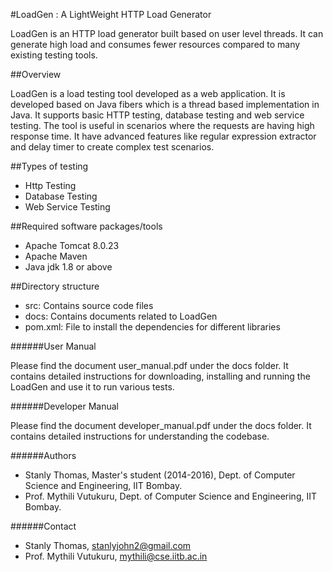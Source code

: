#LoadGen : A LightWeight HTTP Load Generator

LoadGen is an HTTP load generator built based on user level threads. It can generate high load and consumes fewer resources compared to many existing testing tools.

##Overview

LoadGen is a load testing tool developed as a web application. It is developed based on Java fibers 
which is a thread based implementation in Java. It supports basic HTTP testing, database testing and web 
service testing. The tool is useful in scenarios where the requests are having high response time.
It have advanced features like regular expression extractor and delay timer to create complex test scenarios.


##Types of testing

- Http Testing
- Database Testing
- Web Service Testing

##Required software packages/tools

- Apache Tomcat 8.0.23
- Apache Maven 
- Java jdk 1.8 or above

##Directory structure

- src: Contains source code files
- docs: Contains documents related to LoadGen
- pom.xml: File to install the dependencies for different libraries

######User Manual

Please find the document user_manual.pdf under the docs folder. It contains detailed instructions for downloading, installing and running the LoadGen and use it to run various tests.

######Developer Manual

Please find the document developer_manual.pdf under the docs folder. It contains detailed instructions for understanding the codebase.

######Authors

- Stanly Thomas, Master's student (2014-2016), Dept. of Computer Science and Engineering, IIT Bombay.
- Prof. Mythili Vutukuru, Dept. of Computer Science and Engineering, IIT Bombay.

######Contact

- Stanly Thomas, stanlyjohn2@gmail.com
- Prof. Mythili Vutukuru, mythili@cse.iitb.ac.in
